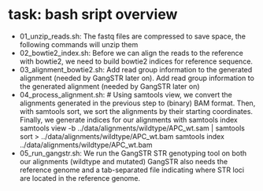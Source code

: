 # task: bash sript overview

- 01_unzip_reads.sh: The fastq files are compressed to save space, the following commands will unzip them
- 02_bowtie2_index.sh: Before we can align the reads to the reference with bowtie2, we need to build
  bowtie2 indices for reference sequence.
- 03_alignment_bowtie2.sh: Add read group information to the generated alignment (needed by GangSTR later on). 
  Add read group information to the generated alignment (needed by GangSTR later on)
- 04_process_alignment.sh: # Using samtools view, we convert the alignments generated in the previous step to (binary) BAM format. 
  Then, with samtools sort, we sort the alignments by their starting coordinates.
  Finally, we generate indices for our alignments with samtools index
  samtools view -b ../data/alignments/wildtype/APC_wt.sam | samtools sort > ../data/alignments/wildtype/APC_wt.bam
  samtools index ../data/alignments/wildtype/APC_wt.bam
- 05_run_gangstr.sh: We run the GangSTR STR genotyping tool on both our alignments (wildtype and  mutated)
  GangSTR also needs the reference genome and a tab-separated file indicating where STR loci are located
  in the reference genome.


